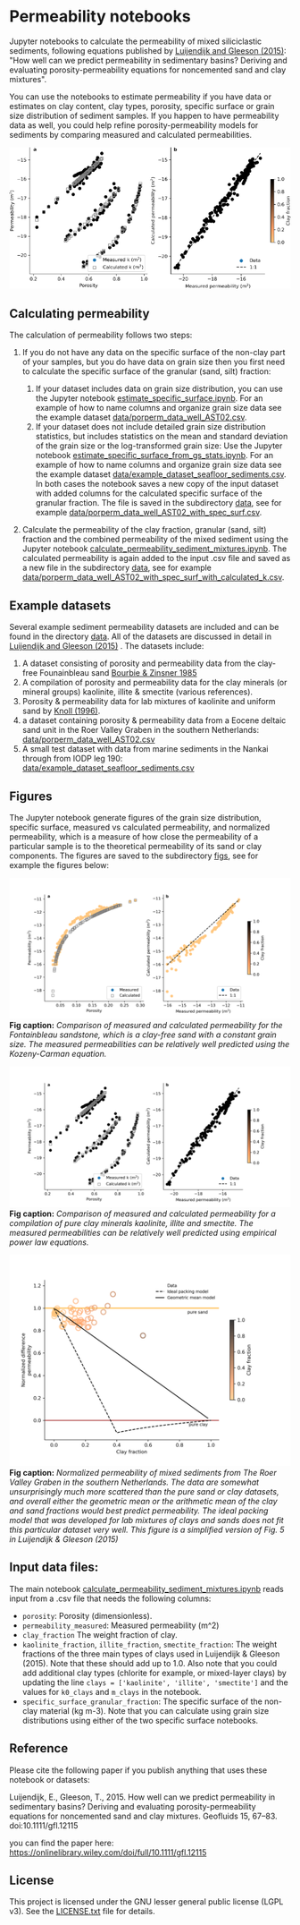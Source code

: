 # Permeability notebooks

Jupyter notebooks to calculate the permeability of mixed siliciclastic sediments, following equations published by [Luijendijk and Gleeson (2015)](https://onlinelibrary.wiley.com/doi/full/10.1111/gfl.12115): "How well can we predict permeability in sedimentary basins? Deriving and evaluating porosity-permeability equations for noncemented sand and clay mixtures".

You can use the notebooks to estimate permeability if you have data or estimates on clay content, clay types, porosity, specific surface or grain size distribution of sediment samples. If you happen to have permeability data as well, you could help refine porosity-permeability models for sediments by comparing measured and calculated permeabilities. 

![](figs/porperm_compilation_clays_measured_vs_calculated_k_small.png)


## Calculating permeability

The calculation of permeability follows two steps:

1. If you do not have any data on the specific surface of the non-clay part of your samples, but you do have data on grain size then you first need to calculate the specific surface of the granular (sand, silt) fraction:

	1. If your dataset includes data on grain size distribution, you can use the Jupyter notebook [estimate_specific_surface.ipynb](estimate_specific_surface.ipynb). For an example of how to name columns and organize grain size data see the example dataset [data/porperm_data_well_AST02.csv](data/porperm_data_well_AST02.csv).
	2. If your dataset does not include detailed grain size distribution statistics, but includes statistics on the mean and standard deviation of the grain size or the log-transformed grain size: Use the Jupyter notebook [estimate_specific_surface_from_gs_stats.ipynb](estimate_specific_surface_from_gs_stats.ipynb). For an example of how to name columns and organize grain size data see the example dataset [data/example_dataset_seafloor_sediments.csv](example_dataset_seafloor_sediments.csv). In both cases the notebook saves a new copy of the input dataset with added columns for the calculated specific surface of the granular fraction. The file is saved in the subdirectory [data](data), see for example [data/porperm_data_well_AST02_with_spec_surf.csv](data/porperm_data_well_AST02_with_spec_surf.csv).
	
2. Calculate the permeability of the clay fraction, granular (sand, silt) fraction and the combined permeability of the mixed sediment using the Jupyter notebook [calculate_permeability_sediment_mixtures.ipynb](calculate_permeability_sediment_mixtures.ipynb). The calculated permeability is again added to the input .csv file and saved as a new file in the subdirectory [data](data), see for example [data/porperm_data_well_AST02_with_spec_surf_with_calculated_k.csv](data/porperm_data_well_AST02_with_spec_surf_with_calculated_k.csv).

## Example datasets

Several example sediment permeability datasets are included and can be found in the directory [data](data). All of the datasets are discussed in detail in [Luijendijk and Gleeson (2015)](https://onlinelibrary.wiley.com/doi/full/10.1111/gfl.12115) . The datasets include:
1. A dataset consisting of porosity and permeability data from the clay-free Founainbleau sand [Bourbie & Zinsner 1985](http://dx.doi.org/10.1029/JB090iB13p11524)
2. A compilation of porosity and permeability data for the clay minerals (or mineral groups) kaolinite, illite & smectite (various references).
3. Porosity & permeability data for lab mixtures of kaolinite and uniform sand by [Knoll (1996)](https://open.library.ubc.ca/cIRcle/collections/ubctheses/831/items/1.0052324).
4. a dataset containing porosity & permeability data from a Eocene deltaic sand unit in the Roer Valley Graben in the southern Netherlands: [data/porperm_data_well_AST02.csv](data/porperm_data_well_AST02.csv)
5. A small test dataset with data from marine sediments in the Nankai through from IODP leg 190: [data/example_dataset_seafloor_sediments.csv](example_dataset_seafloor_sediments.csv)


## Figures

The Jupyter notebook generate figures of the grain size distribution, specific surface, measured vs calculated permeability, and normalized permeability, which is a measure of how close the permeability of a particular sample is to the theoretical permeability of its sand or clay components. The figures are saved to the subdirectory [figs](figs), see for example the figures below: 

![](figs/porperm_Bourbie1985_Fontainebleau_sandstone_measured_vs_calculated_k.png)
**Fig caption:** *Comparison of measured and calculated permeability for the Fontainbleau sandstone, which is a clay-free sand with a constant grain size. The measured permeabilities can be relatively well predicted using the Kozeny-Carman equation.*

![](figs/porperm_compilation_clays_measured_vs_calculated_k.png)
**Fig caption:** *Comparison of measured and calculated permeability for a compilation of pure clay minerals kaolinite, illite and smectite. The measured permeabilities can be relatively well predicted using empirical power law equations.*

![](figs/porperm_data_well_AST02_with_spec_surf_normalized_k.png)
**Fig caption:** *Normalized permeability of mixed sediments from The Roer Valley Graben in the southern Netherlands. The data are somewhat unsurprisingly much more scattered than the pure sand or clay datasets, and overall either the geometric mean or the arithmetic mean of the clay and sand fractions would best predict permeability. The ideal packing model that was developed for lab mixtures of clays and sands does not fit this particular dataset very well. This figure is a simplified version of Fig. 5 in Luijendijk & Gleeson (2015)*

## Input data files:
The main notebook [calculate_permeability_sediment_mixtures.ipynb](calculate_permeability_sediment_mixtures.ipynb) reads input from a .csv file that needs the following columns:

* ``porosity``: Porosity (dimensionless).
* ``permeability_measured``: Measured permeability (m^2)
* ``clay_fraction`` The weight fraction of clay.
* ``kaolinite_fraction``, ``illite_fraction``, ``smectite_fraction``: The weight fractions of the three main types of clays used in Luijendijk & Gleeson (2015). Note that these should add up to 1.0. Also note that you could add additional clay types (chlorite for example, or mixed-layer clays) by updating the line ``clays = ['kaolinite', 'illite', 'smectite']`` and the values for ``k0_clays`` and ``m_clays`` in the notebook.
* ``specific_surface_granular_fraction``: The specific surface of the non-clay material (kg m-3). Note that you can calculate using grain size distributions using either of the two specific surface notebooks.


## Reference

Please cite the following paper if you publish anything that uses these notebook or datasets:

Luijendijk, E., Gleeson, T., 2015. How well can we predict permeability in sedimentary basins? Deriving and evaluating porosity-permeability equations for noncemented sand and clay mixtures. Geofluids 15, 67–83. doi:10.1111/gfl.12115

you can find the paper here: https://onlinelibrary.wiley.com/doi/full/10.1111/gfl.12115

## License
This project is licensed under the GNU lesser general public license (LGPL v3). See the [LICENSE.txt](LICENSE.txt) file for details.
